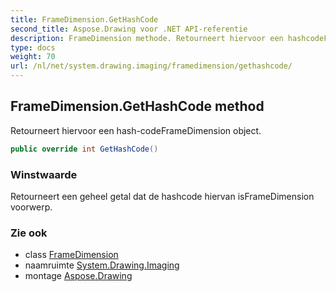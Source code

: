 ```yaml
---
title: FrameDimension.GetHashCode
second_title: Aspose.Drawing voor .NET API-referentie
description: FrameDimension methode. Retourneert hiervoor een hashcodeFrameDimension object.
type: docs
weight: 70
url: /nl/net/system.drawing.imaging/framedimension/gethashcode/
---
```

## FrameDimension.GetHashCode method

Retourneert hiervoor een hash-codeFrameDimension object.

```csharp
public override int GetHashCode()
```

### Winstwaarde

Retourneert een geheel getal dat de hashcode hiervan isFrameDimension voorwerp.

### Zie ook

* class [FrameDimension](../)
* naamruimte [System.Drawing.Imaging](../../framedimension/)
* montage [Aspose.Drawing](../../../)


